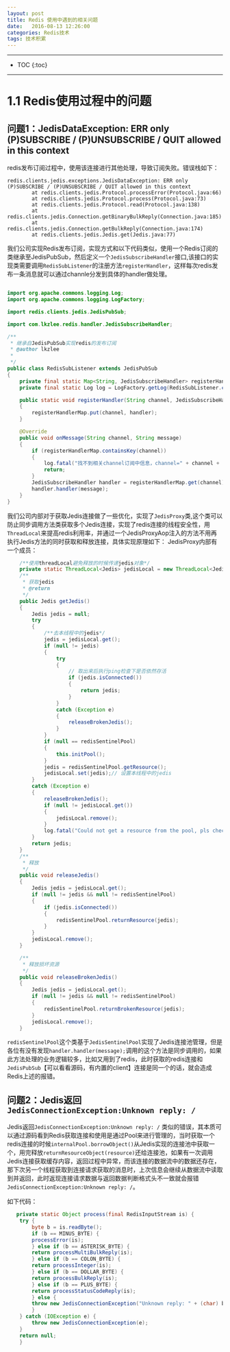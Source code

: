 ```yaml
---
layout: post
title: Redis 使用中遇到的相关问题
date:   2016-08-13 12:26:00
categories: Redis技术
tags: 技术积累
---
```

*****
* TOC
{:toc}
*****

# 1.1 Redis使用过程中的问题

## 问题1：JedisDataException: ERR only (P)SUBSCRIBE / (P)UNSUBSCRIBE / QUIT allowed in this context


redis发布订阅过程中，使用该连接进行其他处理，导致订阅失败。错误栈如下：

~~~console
redis.clients.jedis.exceptions.JedisDataException: ERR only (P)SUBSCRIBE / (P)UNSUBSCRIBE / QUIT allowed in this context
        at redis.clients.jedis.Protocol.processError(Protocol.java:66)
        at redis.clients.jedis.Protocol.process(Protocol.java:73)
        at redis.clients.jedis.Protocol.read(Protocol.java:138)
        at redis.clients.jedis.Connection.getBinaryBulkReply(Connection.java:185)
        at redis.clients.jedis.Connection.getBulkReply(Connection.java:174)
        at redis.clients.jedis.Jedis.get(Jedis.java:77)
~~~

我们公司实现Redis发布订阅，实现方式和以下代码类似，使用一个Redis订阅的类继承至JedisPubSub，然后定义一个`JedisSubscribeHandler`接口,该接口的实现类需要调用`RedisSubListener`的注册方法`registerHandler`，这样每次redis发布一条消息就可以通过channle分发到具体的handler做处理。

~~~java

import org.apache.commons.logging.Log;
import org.apache.commons.logging.LogFactory;

import redis.clients.jedis.JedisPubSub;

import com.lkzlee.redis.handler.JedisSubscribeHandler;

/**
 * 继承自JedisPubSub实现redis的发布订阅
 * @author lkzlee
 *
 */
public class RedisSubListener extends JedisPubSub
{
	private final static Map<String, JedisSubscribeHandler> registerHandlerMap = new HashMap<String, JedisSubscribeHandler>();
	private final static Log log = LogFactory.getLog(RedisSubListener.class);

	public static void registerHandler(String channel, JedisSubscribeHandler handler)
	{
		registerHandlerMap.put(channel, handler);
	}

	@Override
	public void onMessage(String channel, String message)
	{
		if (registerHandlerMap.containsKey(channel))
		{
			log.fatal("找不到相关channel订阅中信息，channel=" + channel + "|message=" + message + ",请检查是否有注册");
			return;
		}
		JedisSubscribeHandler handler = registerHandlerMap.get(channel);
		handler.handler(message);
	}
}
~~~
我们公司内部对于获取Jedis连接做了一些优化，实现了`JedisProxy`类,这个类可以防止同步调用方法类获取多个Jedis连接，实现了redis连接的线程安全性，用`ThreadLocal`来提高redis利用率，并通过一个JedisProxyAop注入的方法不用再执行Jedis方法的同时获取和释放连接，具体实现原理如下：
JedisProxy内部有一个成员：

~~~java
	/**使用threadLocal避免释放的时候传递jedis对象*/
	private static ThreadLocal<Jedis> jedisLocal = new ThreadLocal<Jedis>();
	/**
	 * 获取jedis
	 * @return
	 */
	public Jedis getJedis()
	{
		Jedis jedis = null;
		try
		{
			/**去本线程中的jedis*/
			jedis = jedisLocal.get();
			if (null != jedis)
			{
				try
				{
					// 取出来后执行ping检查下是否依然存活
					if (jedis.isConnected())
					{
						return jedis;
					}
				}
				catch (Exception e)
				{
					releaseBrokenJedis();
				}
			}
			if (null == redisSentinelPool)
			{
				this.initPool();
			}
			jedis = redisSentinelPool.getResource();
			jedisLocal.set(jedis);// 设置本线程中的jedis
		}
		catch (Exception e)
		{
			releaseBrokenJedis();
			if (null != jedisLocal.get())
			{
				jedisLocal.remove();
			}
			log.fatal("Could not get a resource from the pool, pls check the host and port settings", e);
		}
		return jedis;
	}
	/**
	 * 释放
	 */
	public void releaseJedis()
	{
		Jedis jedis = jedisLocal.get();
		if (null != jedis && null != redisSentinelPool)
		{
			if (jedis.isConnected())
			{
				redisSentinelPool.returnResource(jedis);
			}
		}
		jedisLocal.remove();
	}

	/**
	 * 释放损坏资源
	 */
	public void releaseBrokenJedis()
	{
		Jedis jedis = jedisLocal.get();
		if (null != jedis && null != redisSentinelPool)
		{
			redisSentinelPool.returnBrokenResource(jedis);
		}
		jedisLocal.remove();
	}
~~~


`redisSentinelPool`这个类基于`JedisSentinelPool`实现了Jedis连接池管理，但是各位有没有发现`handler.handler(message);`调用的这个方法是同步调用的，如果此方法处理的业务逻辑较多，比如又用到了redis，此时获取的redis连接和`JedisPubSub`【可以看看源码，有内置的client】连接是同一个的话，就会造成Redis上述的报错。


## 问题2：Jedis返回`JedisConnectionException:Unknown reply: /`

Jedis返回`JedisConnectionException:Unknown reply: /` 类似的错误，其本质可以通过源码看到Redis获取连接和使用是通过Pool来进行管理的，当时获取一个redis连接的时候`internalPool.borrowObject()`从Jedis实现的连接池中获取一个，用完释放`returnResourceObject(resource)`还给连接池，如果有一次调用Jedis连接获取缓存内容，返回过程中异常，而该连接的数据流中的数据还存在，那下次另一个线程获取到连接请求获取的消息时，上次信息会继续从数据流中读取到并返回，此时返现连接请求数据与返回数据判断格式头不一致就会报错`JedisConnectionException:Unknown reply: /`。


如下代码：

~~~java
   private static Object process(final RedisInputStream is) {
	try {
	    byte b = is.readByte();
	    if (b == MINUS_BYTE) {
		processError(is);
	    } else if (b == ASTERISK_BYTE) {
		return processMultiBulkReply(is);
	    } else if (b == COLON_BYTE) {
		return processInteger(is);
	    } else if (b == DOLLAR_BYTE) {
		return processBulkReply(is);
	    } else if (b == PLUS_BYTE) {
		return processStatusCodeReply(is);
	    } else {
		throw new JedisConnectionException("Unknown reply: " + (char) b);
	    }
	} catch (IOException e) {
	    throw new JedisConnectionException(e);
	}
	return null;
    }

~~~
